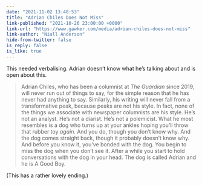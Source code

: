 ```yaml
---
date: "2021-11-02 13:48:53"
title: "Adrian Chiles Does Not Miss"
link-published: "2021-10-26 23:00:00 +0000"
link-url: "https://www.gawker.com/media/adrian-chiles-does-not-miss"
link-author: "Niall Anderson"
hide-from-twitter: false
is_reply: false
is_like: true
---
```


This needed verbalising. Adrian doesn’t know what he’s talking about and is open about this.

> Adrian Chiles, who has been a columnist at _The Guardian_ since 2019, will never run out of things to say, for the simple reason that he has never had anything to say. Similarly, his writing will never fall from a transformative peak, because peaks are not his style. In fact, none of the things we associate with newspaper columnists are his style. He’s not an analyst. He’s not a diarist. He’s not a polemicist. What he most resembles is a dog who turns up at your ankles hoping you’ll throw that rubber toy _again._ And you do, though you don’t know why. And the dog comes straight back, though it probably doesn’t know why. And before you know it, you’ve bonded with the dog. You begin to miss the dog when you don’t see it. After a while you start to hold conversations with the dog in your head. The dog is called Adrian and he is A Good Boy.

(This has a rather lovely ending.)
